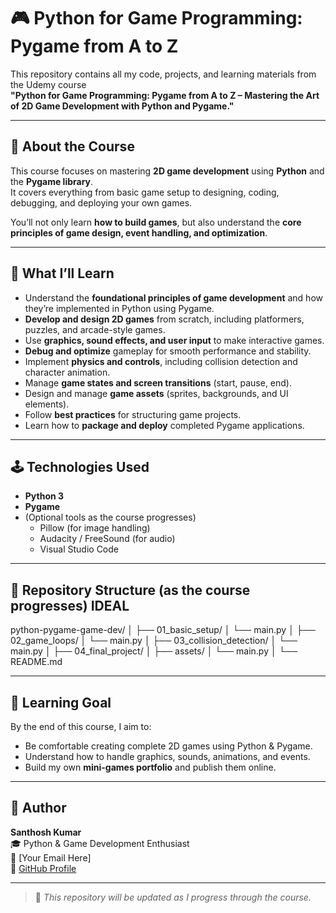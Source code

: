 
# 🎮 Python for Game Programming: Pygame from A to Z

This repository contains all my code, projects, and learning materials from the Udemy course  
**"Python for Game Programming: Pygame from A to Z – Mastering the Art of 2D Game Development with Python and Pygame."**

---

## 🚀 About the Course
This course focuses on mastering **2D game development** using **Python** and the **Pygame library**.  
It covers everything from basic game setup to designing, coding, debugging, and deploying your own games.

You’ll not only learn **how to build games**, but also understand the **core principles of game design, event handling, and optimization**.

---

## 🧠 What I’ll Learn
- Understand the **foundational principles of game development** and how they’re implemented in Python using Pygame.  
- **Develop and design 2D games** from scratch, including platformers, puzzles, and arcade-style games.  
- Use **graphics, sound effects, and user input** to make interactive games.  
- **Debug and optimize** gameplay for smooth performance and stability.  
- Implement **physics and controls**, including collision detection and character animation.  
- Manage **game states and screen transitions** (start, pause, end).  
- Design and manage **game assets** (sprites, backgrounds, and UI elements).  
- Follow **best practices** for structuring game projects.  
- Learn how to **package and deploy** completed Pygame applications.

---

## 🕹️ Technologies Used
- **Python 3**
- **Pygame**
- (Optional tools as the course progresses)
  - Pillow (for image handling)
  - Audacity / FreeSound (for audio)
  - Visual Studio Code

---

## 📁 Repository Structure (as the course progresses) IDEAL
python-pygame-game-dev/
│
├── 01_basic_setup/
│ └── main.py
│
├── 02_game_loops/
│ └── main.py
│
├── 03_collision_detection/
│ └── main.py
│
├── 04_final_project/
│ ├── assets/
│ └── main.py
│
└── README.md


---

## 🧩 Learning Goal
By the end of this course, I aim to:
- Be comfortable creating complete 2D games using Python & Pygame.
- Understand how to handle graphics, sounds, animations, and events.
- Build my own **mini-games portfolio** and publish them online.

---

## 🏁 Author
**Santhosh Kumar**  
🎓 Python & Game Development Enthusiast  
📧 [Your Email Here]  
🔗 [GitHub Profile](https://github.com/Santhosh-Kumar-2004)

---

> 🧡 *This repository will be updated as I progress through the course.*


<!-- 
## The topics listed are practical and complete, covering:
    Core Pygame APIs
    Sprite-based animation
    Physics handling
    Screen transitions
    Asset management
    Code organization
-->
